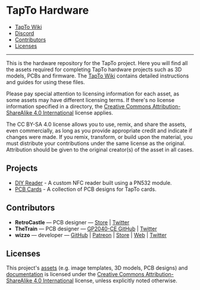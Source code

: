 # TapTo Hardware

- [TapTo Wiki](https://tapto.wiki/)
- [Discord](https://wizzo.dev/discord)
- [Contributors](#contributors)
- [Licenses](#licenses)

---

This is the hardware repository for the TapTo project. Here you will find all the assets required for completing TapTo hardware projects such as 3D models, PCBs and firmware. The [TapTo Wiki](https://tapto.wiki/) contains detailed instructions and guides for using these files.

Please pay special attention to licensing information for each asset, as some assets may have different licensing terms. If there's no license information specified in a directory, the [Creative Commons Attribution-ShareAlike 4.0 International](/LICENSE) license applies.

The CC BY-SA 4.0 license allows you to use, remix, and share the assets, even commercially, as long as you provide appropriate credit and indicate if changes were made. If you remix, transform, or build upon the material, you must distribute your contributions under the same license as the original. Attribution should be given to the original creator(s) of the asset in all cases.

## Projects

- [DIY Reader](https://tapto.wiki/DIY_Reader) - A custom NFC reader built using a PN532 module.
- [PCB Cards](https://tapto.wiki/PCB_Cards) - A collection of PCB designs for TapTo cards.

## Contributors

- **RetroCastle** &mdash; PCB designer &mdash; [Store](https://www.aliexpress.com/store/912024455) | [Twitter](https://twitter.com/zhangch93067765)
- **TheTrain** &mdash; PCB designer &mdash; [GP2040-CE GitHub](https://github.com/OpenStickCommunity/GP2040-CE) | [Twitter](https://twitter.com/thetrain24)
- **wizzo** &mdash; developer &mdash; [GitHub](https://github.com/wizzomafizzo) | [Patreon](https://patreon.com/wizzo) | [Store](https://ko-fi.com/wizzo) | [Web](https://wizzo.dev) | [Twitter](https://twitter.com/wizzomafizzo)

## Licenses

This project's [assets](/assets) (e.g. image templates, 3D models, PCB designs) and [documentation](/docs) is licensed under the [Creative Commons Attribution-ShareAlike 4.0 International](/assets/LICENSE) license, unless explicitly noted otherwise.
